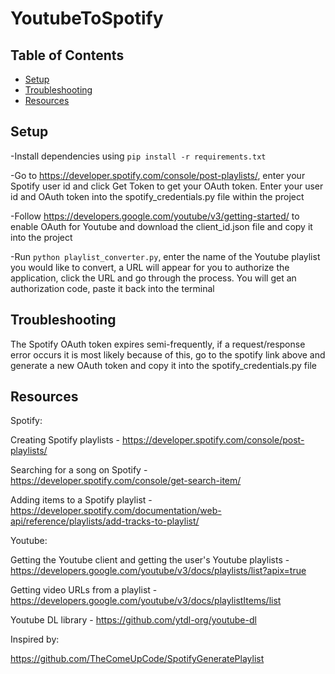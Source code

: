 # YoutubeToSpotify

## Table of Contents

- [Setup](#Setup)
- [Troubleshooting](#Troubleshooting)
- [Resources](#Resources)

## Setup

-Install dependencies using `pip install -r requirements.txt`

-Go to https://developer.spotify.com/console/post-playlists/, enter your Spotify user id and click Get Token to get your OAuth token. Enter your user id and OAuth token into the spotify_credentials.py file within the project

-Follow https://developers.google.com/youtube/v3/getting-started/ to enable OAuth for Youtube and download the client_id.json file and copy it into the project

-Run `python playlist_converter.py`, enter the name of the Youtube playlist you would like to convert, a URL will appear for you to authorize the application, click the URL and go through the process. You will get an authorization code, paste it back into the terminal

## Troubleshooting

The Spotify OAuth token expires semi-frequently, if a request/response error occurs it is most likely because of this, go to the spotify link above and generate a new OAuth token and copy it into the spotify_credentials.py file

## Resources

Spotify:

Creating Spotify playlists - https://developer.spotify.com/console/post-playlists/

Searching for a song on Spotify - https://developer.spotify.com/console/get-search-item/

Adding items to a Spotify playlist - https://developer.spotify.com/documentation/web-api/reference/playlists/add-tracks-to-playlist/

Youtube:

Getting the Youtube client and getting the user's Youtube playlists - https://developers.google.com/youtube/v3/docs/playlists/list?apix=true

Getting video URLs from a playlist - https://developers.google.com/youtube/v3/docs/playlistItems/list

Youtube DL library - https://github.com/ytdl-org/youtube-dl

Inspired by:

https://github.com/TheComeUpCode/SpotifyGeneratePlaylist
